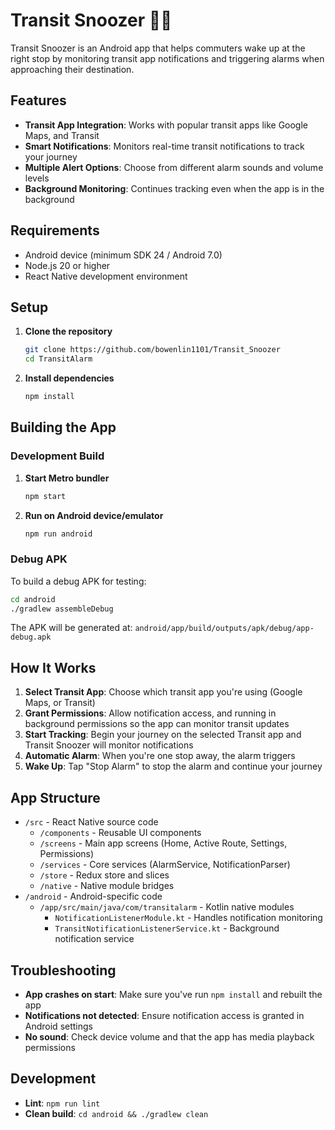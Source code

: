 # Transit Snoozer 🚌💤

Transit Snoozer is an Android app that helps commuters wake up at the right stop by monitoring transit app notifications and triggering alarms when approaching their destination.

## Features

- **Transit App Integration**: Works with popular transit apps like Google Maps, and Transit
- **Smart Notifications**: Monitors real-time transit notifications to track your journey
- **Multiple Alert Options**: Choose from different alarm sounds and volume levels
- **Background Monitoring**: Continues tracking even when the app is in the background

## Requirements

- Android device (minimum SDK 24 / Android 7.0)
- Node.js 20 or higher
- React Native development environment

## Setup

1. **Clone the repository**
   ```bash
   git clone https://github.com/bowenlin1101/Transit_Snoozer 
   cd TransitAlarm
   ```

2. **Install dependencies**
   ```bash
   npm install
   ```

## Building the App

### Development Build

1. **Start Metro bundler**
   ```bash
   npm start
   ```

2. **Run on Android device/emulator**
   ```bash
   npm run android
   ```

### Debug APK

To build a debug APK for testing:

```bash
cd android
./gradlew assembleDebug
```

The APK will be generated at: `android/app/build/outputs/apk/debug/app-debug.apk`

## How It Works

1. **Select Transit App**: Choose which transit app you're using (Google Maps, or Transit)
2. **Grant Permissions**: Allow notification access, and running in background permissions so the app can monitor transit updates
3. **Start Tracking**: Begin your journey on the selected Transit app and Transit Snoozer will monitor notifications
4. **Automatic Alarm**: When you're one stop away, the alarm triggers
5. **Wake Up**: Tap "Stop Alarm" to stop the alarm and continue your journey

## App Structure

- `/src` - React Native source code
  - `/components` - Reusable UI components
  - `/screens` - Main app screens (Home, Active Route, Settings, Permissions)
  - `/services` - Core services (AlarmService, NotificationParser)
  - `/store` - Redux store and slices
  - `/native` - Native module bridges
- `/android` - Android-specific code
  - `/app/src/main/java/com/transitalarm` - Kotlin native modules
    - `NotificationListenerModule.kt` - Handles notification monitoring
    - `TransitNotificationListenerService.kt` - Background notification service

## Troubleshooting

- **App crashes on start**: Make sure you've run `npm install` and rebuilt the app
- **Notifications not detected**: Ensure notification access is granted in Android settings
- **No sound**: Check device volume and that the app has media playback permissions

## Development

- **Lint**: `npm run lint`
- **Clean build**: `cd android && ./gradlew clean`

